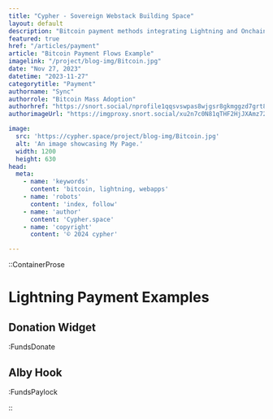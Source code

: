 ```yaml
---
title: "Cypher - Sovereign Webstack Building Space"
layout: default
description: "Bitcoin payment methods integrating Lightning and Onchain invoicing with multiple conversion flows represent a revolutionary step in digital currency transactions. This innovative approach seamlessly combines the speed and efficiency of the Lightning Network with the robustness and reliability of Onchain transactions, catering to a diverse range of payment needs and preferences."
featured: true
href: "/articles/payment"
article: "Bitcoin Payment Flows Example"
imagelink: "/project/blog-img/Bitcoin.jpg"
date: "Nov 27, 2023"
datetime: "2023-11-27"
categorytitle: "Payment"
authorname: "Sync"
authorrole: "Bitcoin Mass Adoption"
authorhref: "https://snort.social/nprofile1qqsvswpas8wjgsr8gkmggzd7grt8y8pszq55vsr8lnzs5fwalyfe2jgqdff53"
authorimageUrl: "https://imgproxy.snort.social/xu2n7c0N81qTHF2HjJXAmz72JyGW56uRI65fEpfGpTo/rs:fit:120:120/dpr:2/aHR0cHM6Ly9pbWdwcm94eS5zbm9ydC5zb2NpYWwvMkZyZXFCVHhpZEV2LVRxTGZLTGxFMFl3TXZuU0p1cF9hQTJwUXY2MXItay8vYUhSMGNITTZMeTl3Wm5BdWJtOXpkSEl1WW5WcGJHUXZOak0zTWpJeFlqUXhaakl4WlRaa05URXlObU5pTkRSbE5qRTNNbU5tT0RZd01HTmlNV1pqTVRrMU16UTJNV1JsTUROa09EQmpaVGs0TXpnME5UazFNeTVuYVdZ"

image:
  src: 'https://cypher.space/project/blog-img/Bitcoin.jpg'
  alt: 'An image showcasing My Page.'
  width: 1200
  height: 630
head:
  meta:
    - name: 'keywords'
      content: 'bitcoin, lightning, webapps'
    - name: 'robots'
      content: 'index, follow'
    - name: 'author'
      content: 'Cypher.space'
    - name: 'copyright'
      content: '© 2024 cypher'

---
```


::ContainerProse
# Lightning Payment Examples

## Donation Widget

:FundsDonate


## Alby Hook 

:FundsPaylock


::